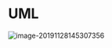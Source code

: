 # UML

![image-20191128145307356](D:\data\notes\notes\UML\UML图.assets\image-20191128145307356.png)

